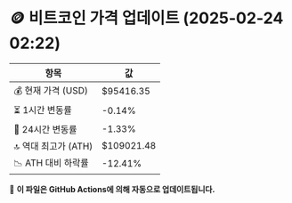 # 🪙 비트코인 가격 업데이트 (2025-02-24 02:22)

| 항목                | 값 |
|--------------------|----------------|
| 💰 현재 가격 (USD) | $95416.35 |
| ⏳ 1시간 변동률    | -0.14% |
| 📆 24시간 변동률   | -1.33% |
| 🔝 역대 최고가 (ATH) | $109021.48 |
| 📉 ATH 대비 하락률 | -12.41% |

🔄 **이 파일은 GitHub Actions에 의해 자동으로 업데이트됩니다.**
